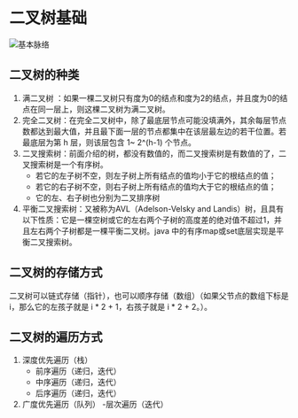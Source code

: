 # 二叉树基础
![基本脉络](/assert/image/基本脉络.png "基本脉络")
## 二叉树的种类
1. 满二叉树 ：如果一棵二叉树只有度为0的结点和度为2的结点，并且度为0的结点在同一层上，则这棵二叉树为满二叉树。
2. 完全二叉树：在完全二叉树中，除了最底层节点可能没填满外，其余每层节点数都达到最大值，并且最下面一层的节点都集中在该层最左边的若干位置。若最底层为第 h 层，则该层包含 1~ 2^(h-1)  个节点。
3. 二叉搜索树：前面介绍的树，都没有数值的，而二叉搜索树是有数值的了，二叉搜索树是一个有序树。
	- 若它的左子树不空，则左子树上所有结点的值均小于它的根结点的值；
	- 若它的右子树不空，则右子树上所有结点的值均大于它的根结点的值；
	- 它的左、右子树也分别为二叉排序树
4. 平衡二叉搜索树：又被称为AVL（Adelson-Velsky and Landis）树，且具有以下性质：它是一棵空树或它的左右两个子树的高度差的绝对值不超过1，并且左右两个子树都是一棵平衡二叉树。java 中的有序map或set底层实现是平衡二叉搜索树。
## 二叉树的存储方式
二叉树可以链式存储（指针），也可以顺序存储（数组）（如果父节点的数组下标是 i，那么它的左孩子就是 i * 2 + 1，右孩子就是 i * 2 + 2。）。
## 二叉树的遍历方式
1. 深度优先遍历（栈）
	- 前序遍历（递归，迭代）
	- 中序遍历（递归，迭代）
	- 后序遍历（递归，迭代）
2. 广度优先遍历（队列）
	-层次遍历（迭代）
